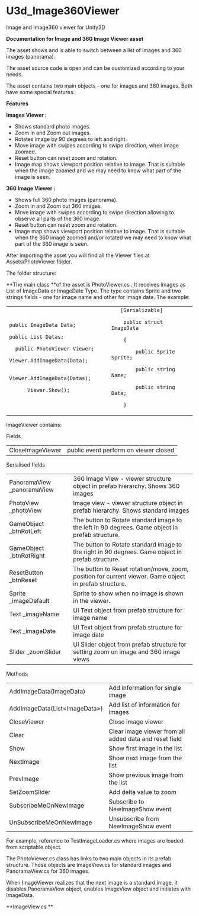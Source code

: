 # U3d_Image360Viewer
Image and Image360 viewer for Unity3D

**Documentation for Image and 360 Image Viewer asset**

The asset shows and is able to switch between a list of images and 360 images (panorama).

The asset source code is open and can be customized according to your needs.

The asset contains two main objects - one for images and 360 images. Both have some special features.

**Features**

**Images Viewer :**



*   Shows standard photo images. 
*   Zoom in and Zoom out images.
*   Rotates image by 90 degrees to left and right.
*   Move image with swipes according to swipe direction, when image zoomed.
*   Reset button can reset zoom and rotation.
*   Image map shows viewport  position relative to image. That is suitable when the image zoomed and we may need to know what part of the image is seen.

**360 Image Viewer :**



*   Shows full 360 photo images (panorama). 
*   Zoom in and Zoom out 360 images.
*   Move image with swipes according to swipe direction allowing to observe all parts of the 360 image.
*   Reset button can reset zoom and rotation.
*   Image map shows viewport  position relative to image. That is suitable when the 360 image zoomed and/or rotated we may need to know what part of the 360 image is seen.

After importing the asset you will find all the Viewer files at Assets\PhotoViewer folder.

The folder structure:

**The main class **of the asset is PhotoViewer.cs . It receives images as List of ImageData or ImageDate Type. The type contains Sprite and two strings fields - one for image name and other for image date. The example:


<table>
  <tr>
   <td>
    <code>public ImageData Data;</code>
<p>

<code>public List<ImageData> Datas;</code>
<p>
<code>	public PhotoViewer Viewer;</code>
<p>
<code>Viewer.AddImageData(Data);</code>
<p>
<code>     	Viewer.AddImageData(Datas);</code>
<p>
<code>     	Viewer.Show();</code>
   </td>
   <td><code>   [Serializable]</code>
<p>
<code>    public struct ImageData</code>
<p>
<code>    {</code>
<p>
<code>        public Sprite Sprite;</code>
<p>
<code>        public string Name;</code>
<p>
<code>        public string Date;</code>
<p>
<code>    }</code>
   </td>
  </tr>
</table>


ImageViewer contains:

Fields


<table>
  <tr>
   <td>CloseImageViewer
   </td>
   <td>public event perform on viewer closed
   </td>
  </tr>
</table>


Serialised fields


<table>
  <tr>
   <td>PanoramaView _panoramaView
   </td>
   <td>360 Image View - viewer structure object in prefab hierarchy. Shows 360 images
   </td>
  </tr>
  <tr>
   <td>PhotoView _photoView
   </td>
   <td>Image view - viewer structure object in prefab hierarchy. Shows standard images
   </td>
  </tr>
  <tr>
   <td>GameObject _btnRotLeft
   </td>
   <td>The button to Rotate standard image to the left in 90 degrees. Game object in prefab structure.
   </td>
  </tr>
  <tr>
   <td>GameObject _btnRotRight
   </td>
   <td>The button to Rotate standard image to the right in 90 degrees. Game object in prefab structure.
   </td>
  </tr>
  <tr>
   <td>ResetButton _btnReset
   </td>
   <td>The button to Reset rotation/move, zoom, position for current viewer. Game object in prefab structure.
   </td>
  </tr>
  <tr>
   <td>Sprite _imageDefault
   </td>
   <td>Sprite to show when no image is shown in the viewer.
   </td>
  </tr>
  <tr>
   <td>Text _imageName
   </td>
   <td>UI Text object from prefab structure for image name
   </td>
  </tr>
  <tr>
   <td>Text _imageDate
   </td>
   <td>UI Text object from prefab structure for image date
   </td>
  </tr>
  <tr>
   <td>Slider _zoomSlider
   </td>
   <td>UI Slider object from prefab structure for setting zoom on image and 360 image views
   </td>
  </tr>
</table>


Methods


<table>
  <tr>
   <td>AddImageData(ImageData)
   </td>
   <td>Add information for single image
   </td>
  </tr>
  <tr>
   <td>AddImageData(List&lt;ImageData>)
   </td>
   <td>Add list of information for images
   </td>
  </tr>
  <tr>
   <td>CloseViewer
   </td>
   <td>Close image viewer
   </td>
  </tr>
  <tr>
   <td>Clear
   </td>
   <td>Clear image viewer from all added data and reset field
   </td>
  </tr>
  <tr>
   <td>Show
   </td>
   <td>Show first image in the list
   </td>
  </tr>
  <tr>
   <td>NextImage
   </td>
   <td>Show next image from the list
   </td>
  </tr>
  <tr>
   <td>PrevImage
   </td>
   <td>Show previous image from the list
   </td>
  </tr>
  <tr>
   <td>SetZoomSlider
   </td>
   <td>Add delta value to zoom 
   </td>
  </tr>
  <tr>
   <td>SubscribeMeOnNewImage
   </td>
   <td>Subscribe to NewImageShow event
   </td>
  </tr>
  <tr>
   <td>UnSubscribeMeOnNewImage
   </td>
   <td>Unsubscribe from NewImageShow event
   </td>
  </tr>
</table>


For example, reference to TestImageLoader.cs where images are loaded from scriptable object.

The PhotoViewer.cs class has links to two main objects in its prefab structure. Those objects are ImageView.cs for standard images and PanoramaView.cs for 360 images.

When ImageViewer realizes that the next image is a standard image, it disables PanoramaView object, enables ImageView object and initiates with ImageData.

**ImageView.cs **
